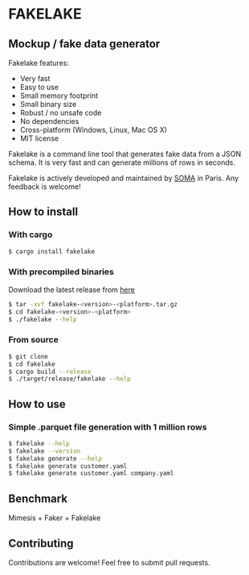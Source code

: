 FAKELAKE
=====

Mockup / fake data generator
----------------------------

Fakelake features:
- Very fast
- Easy to use
- Small memory footprint
- Small binary size
- Robust / no unsafe code
- No dependencies
- Cross-platform (Windows, Linux, Mac OS X)
- MIT license

Fakelake is a command line tool that generates fake data from a JSON schema.
It is very fast and can generate millions of rows in seconds.

Fakelake is actively developed and maintained by [SOMA]() in Paris.
Any feedback is welcome!


How to install
--------------

### With cargo

```bash
$ cargo install fakelake
```

### With precompiled binaries

Download the latest release from [here](#)

```bash
$ tar -xvf fakelake-<version>-<platform>.tar.gz
$ cd fakelake-<version>-<platform>
$ ./fakelake --help
```

### From source

```bash
$ git clone
$ cd fakelake
$ cargo build --release
$ ./target/release/fakelake --help
```

How to use
----------

### Simple .parquet file generation with 1 million rows


```bash
$ fakelake --help
$ fakelake --version
$ fakelake generate --help
$ fakelake generate customer.yaml
$ fakelake generate customer.yaml company.yaml
```

Benchmark
---------

Mimesis + Faker + Fakelake



Contributing
------------

Contributions are welcome! Feel free to submit pull requests.

